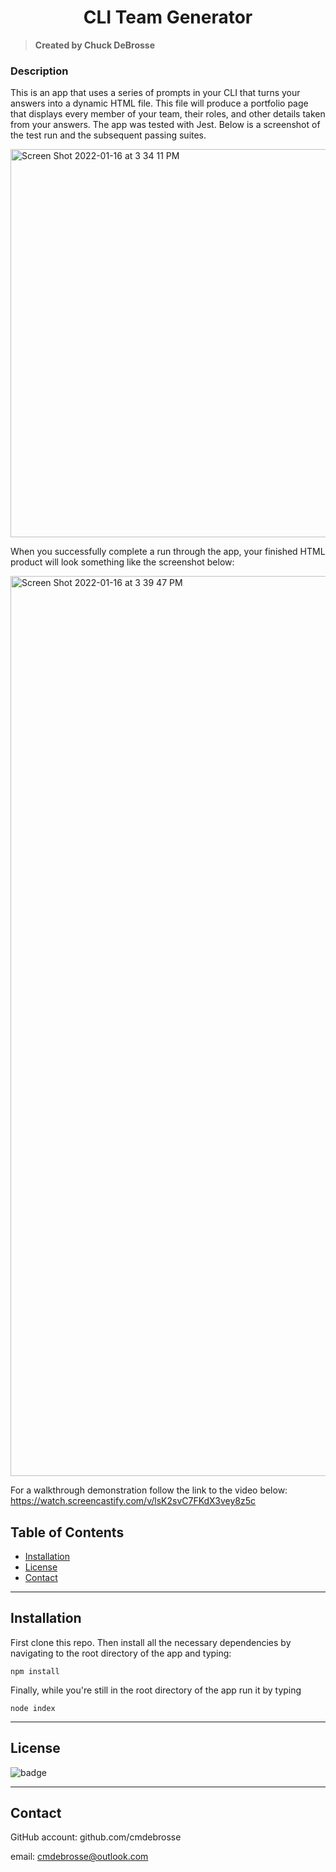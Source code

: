   <h1 align="center">CLI Team Generator</h1>

  > **Created by Chuck DeBrosse**

  ### Description
  This is an app that uses a series of prompts in your CLI that turns your answers into a dynamic HTML file. This file will produce a portfolio page that displays every member of your team, their roles, and other details taken from your answers. The app was tested with Jest. Below is a screenshot of the test run and the subsequent passing suites.
  
<img width="621" alt="Screen Shot 2022-01-16 at 3 34 11 PM" src="https://user-images.githubusercontent.com/92185857/149677198-cca69043-00e5-48a3-acfe-45a85936f017.png">

When you successfully complete a run through the app, your finished HTML product will look something like the screenshot below:

<img width="1440" alt="Screen Shot 2022-01-16 at 3 39 47 PM" src="https://user-images.githubusercontent.com/92185857/149677267-349a94d2-6781-4680-9713-d36af301a30c.png">

For a walkthrough demonstration follow the link to the video below:
https://watch.screencastify.com/v/lsK2svC7FKdX3vey8z5c


  ## Table of Contents

  - [Installation](#installation)
  - [License](#license)
  - [Contact](#contact)

  ---

  ## Installation
  First clone this repo. Then install all the necessary dependencies by navigating to the root directory of the app and typing:
  ```
  npm install
  ```
  
  Finally, while you're still in the root directory of the app run it by typing
  ```
  node index
  ```

  ---

  ## License
  ![badge](https://img.shields.io/badge/MIT-license-blue)

  ---

  ## Contact
  
  GitHub account: github.com/cmdebrosse

  email: cmdebrosse@outlook.com
  
